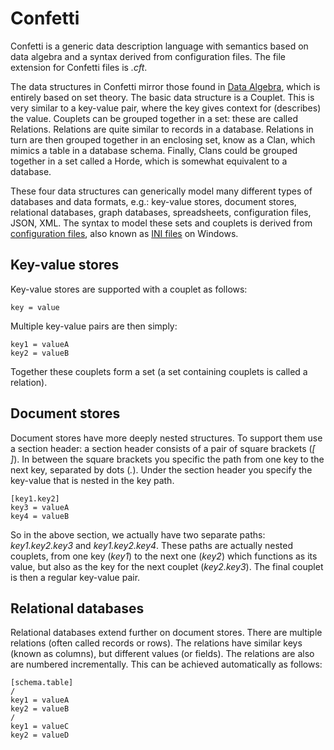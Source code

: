 # Confetti
Confetti is a generic data description language with semantics based on data algebra and a syntax derived from configuration files.
The file extension for Confetti files is _.cft_.

The data structures in Confetti mirror those found in [Data Algebra](https://algebraixlib.readthedocs.io/en/latest/intro.html), which is entirely based on set theory.
The basic data structure is a Couplet. This is very similar to a key-value pair, where the key gives context for (describes) the value. Couplets can be grouped together in a set: these are called Relations. Relations are quite similar to records in a database. Relations in turn are then grouped together in an enclosing set, know as a Clan, which mimics a table in a database schema. Finally, Clans could be grouped together in a set called a Horde, which is somewhat equivalent to a database.

These four data structures can generically model many different types of databases and data formats, e.g.: key-value stores, document stores, relational databases, graph databases, spreadsheets, configuration files, JSON, XML. The syntax to model these sets and couplets is derived from [configuration files](https://github.com/madmurphy/libconfini/blob/master/MANUAL.md), also known as [INI files](https://en.wikipedia.org/wiki/INI_file) on Windows.

## Key-value stores

Key-value stores are supported with a couplet as follows:

    key = value

Multiple key-value pairs are then simply:

    key1 = valueA
    key2 = valueB

Together these couplets form a set (a set containing couplets is called a relation).

## Document stores

Document stores have more deeply nested structures. To support them use a section header: a section header consists of a pair of square brackets (_[ ]_). In between the square brackets you specific the path from one key to the next key, separated by dots (_._). Under the section header you specify the key-value that is nested in the key path.

    [key1.key2]
    key3 = valueA
    key4 = valueB

So in the above section, we actually have two separate paths: _key1.key2.key3_ and _key1.key2.key4_. These paths are actually nested couplets, from one key (_key1_) to the next one (_key2_) which functions as its value, but also as the key for the next couplet (_key2.key3_). The final couplet is then a regular key-value pair.

## Relational databases

Relational databases extend further on document stores. There are multiple relations (often called records or rows). The relations have similar keys (known as columns), but different values (or fields). The relations are also are numbered incrementally.  This can be achieved automatically as follows:

    [schema.table]
    /
    key1 = valueA
    key2 = valueB
    /
    key1 = valueC
    key2 = valueD

